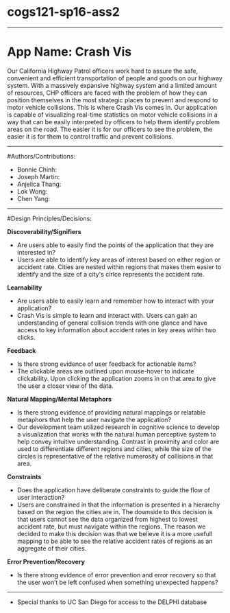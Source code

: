 # cogs121-sp16-ass2

-------------------------------------------------------------------
# App Name: Crash Vis
Our California Highway Patrol officers work hard to assure the safe, convenient and efficient transportation of people and goods on our highway system.  With a massively expansive highway system and a limited amount of resources, CHP officers are faced with the problem of how they can position themselves in the most strategic places to prevent and respond to motor vehicle collisions.  This is where Crash Vis comes in.  Our application is capable of visualizing real-time statistics on motor vehicle collisions in a way that can be easily interpreted by officers to help them identify problem areas on the road.  The easier it is for our officers to see the problem, the easier it is for them to control traffic and prevent collisions.

-------------------------------------------------------------------
#Authors/Contributions:
* Bonnie Chinh: 
* Joseph Martin: 
* Anjelica Thang: 
* Lok Wong: 
* Chen Yang: 

-------------------------------------------------------------------
#Design Principles/Decisions:

**Discoverability/Signifiers**
- Are users able to easily find the points of the application that they are interested in?
- Users are able to identify key areas of interest based on either region or accident rate.  Cities are nested within regions that makes them easier to identify and the size of a city's cirlce represents the accident rate.

**Learnability**
- Are users able to easily learn and remember how to interact with your application?
- Crash Vis is simple to learn and interact with.  Users can gain an understanding of general collision trends with one glance and have access to key information about accident rates in key areas within two clicks.

**Feedback**
- Is there strong evidence of user feedback for actionable items?
- The clickable areas are outlined upon mouse-hover to indicate clickability.  Upon clicking the application zooms in on that area to give the user a closer view of the data.

**Natural Mapping/Mental Metaphors**
- Is there strong evidence of providing natural mappings or relatable metaphors that help the user navigate the application?
- Our development team utilized research in cognitive science to develop a visualization that works with the natural human perceptive system to help convey intuitive understanding.  Contrast in proximity and color are used to differentiate different regions and cities, while the size of the circles is representative of the relative numerosity of collisions in that area. 

**Constraints**
- Does the application have deliberate constraints to guide the flow of user interaction?
- Users are constrained in that the information is presented in a hierarchy based on the region the cities are in. The downside to this decision is that users cannot see the data organized from highest to lowest accident rate, but must navigate within the regions.  The reason we decided to make this decision was that we believe it is a more usefull mapping to be able to see the relative accident rates of regions as an aggregate of their cities. 

**Error Prevention/Recovery**
- Is there strong evidence of error prevention and error recovery so that the user won’t be left confused when something unexpected happens?

-------------------------------------------------------------------
* Special thanks to UC San Diego for access to the DELPHI database